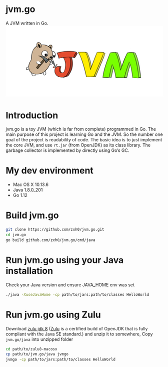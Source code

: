 # jvm.go
A JVM written in Go.
![jvm.go Logo](logo.png)

# Introduction
jvm.go is a toy JVM (which is far from complete) programmed in Go. The main purpose of this project is learning Go and the JVM. So the number one goal of the project is readability of code. The basic idea is to just implement the core JVM, and use `rt.jar` (from OpenJDK) as its class library. The garbage collector is implemented by directly using Go’s GC. 

# My dev environment
  * Mac OS X 10.13.6
  * Java 1.8.0_201
  * Go 1.12

# Build jvm.go
```sh
git clone https://github.com/zxh0/jvm.go.git
cd jvm.go
go build github.com/zxh0/jvm.go/cmd/java
```

# Run jvm.go using your Java installation
Check your Java version and ensure JAVA_HOME env was set
```sh
./java -XuseJavaHome -cp path/to/jars:path/to/classes HelloWorld
```

# Run jvm.go using Zulu
Download [zulu jdk 8](http://www.azulsystems.com/products/zulu/downloads#mac) ([Zulu](http://www.azulsystems.com/products/zulu) is a certified build of OpenJDK that is fully compliant with the Java SE standard.) and unzip it to somewhere, Copy `jvm.go/java` into unzipped folder 
```sh
cd path/to/zulu8-macosx
cp path/to/jvm.go/java jvmgo
jvmgo -cp path/to/jars:path/to/classes HelloWorld
```

